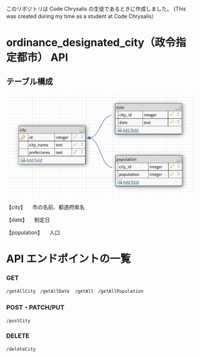 このリポジトリは Code Chrysalis の生徒であるときに作成しました。
(This was created during my time as a student at Code Chrysalis）

# ordinance_designated_city（政令指定都市） API

## テーブル構成

![pic](./DB%E6%A7%8B%E6%88%90.png)

【city】
　市の名前、都道府県名

【date】
　制定日

【population】
　人口

# API エンドポイントの一覧

### GET

    /getAllCity　/getAllDate  /getAll　/getAllPopulation

### POST・PATCH/PUT

    /postCity

### DELETE

    /deleteCity
